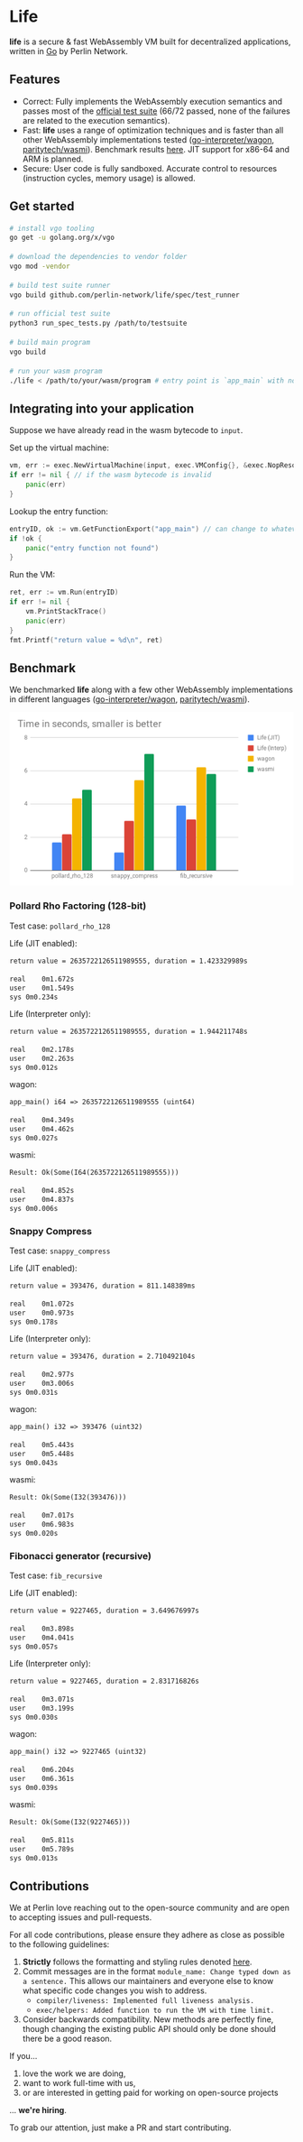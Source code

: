 # Life

**life** is a secure & fast WebAssembly VM built for decentralized applications, written in [Go](https://golang.org/) by Perlin Network.

## Features

- Correct: Fully implements the WebAssembly execution semantics and passes most of the [official test suite](https://github.com/WebAssembly/testsuite) (66/72 passed, none of the failures are related to the execution semantics).
- Fast: **life** uses a range of optimization techniques and is faster than all other WebAssembly implementations tested ([go-interpreter/wagon](https://github.com/go-interpreter/wagon), [paritytech/wasmi](https://github.com/paritytech/wasmi)). Benchmark results [here](https://gist.github.com/losfair/1d3743433fafd8d0a1d1dac3c0db4827). JIT support for x86-64 and ARM is planned.
- Secure: User code is fully sandboxed. Accurate control to resources (instruction cycles, memory usage) is allowed.

## Get started

```bash
# install vgo tooling
go get -u golang.org/x/vgo

# download the dependencies to vendor folder
vgo mod -vendor

# build test suite runner
vgo build github.com/perlin-network/life/spec/test_runner

# run official test suite
python3 run_spec_tests.py /path/to/testsuite

# build main program
vgo build

# run your wasm program
./life < /path/to/your/wasm/program # entry point is `app_main` with no arguments by default
```

## Integrating into your application

Suppose we have already read in the wasm bytecode to `input`.

Set up the virtual machine:
```go
vm, err := exec.NewVirtualMachine(input, exec.VMConfig{}, &exec.NopResolver{})
if err != nil { // if the wasm bytecode is invalid
    panic(err)
}
```

Lookup the entry function:
```go
entryID, ok := vm.GetFunctionExport("app_main") // can change to whatever exported function name you want
if !ok {
    panic("entry function not found")
}
```

Run the VM:
```go
ret, err := vm.Run(entryID)
if err != nil {
    vm.PrintStackTrace()
    panic(err)
}
fmt.Printf("return value = %d\n", ret)
```

## Benchmark

We benchmarked **life** along with a few other WebAssembly implementations in different languages ([go-interpreter/wagon](https://github.com/go-interpreter/wagon), [paritytech/wasmi](https://github.com/paritytech/wasmi)).

![Benchmark Result](media/bench.png)

### Pollard Rho Factoring (128-bit)

Test case: `pollard_rho_128`

Life (JIT enabled):

```
return value = 2635722126511989555, duration = 1.423329989s

real	0m1.672s
user	0m1.549s
sys	0m0.234s
```

Life (Interpreter only):

```
return value = 2635722126511989555, duration = 1.944211748s

real	0m2.178s
user	0m2.263s
sys	0m0.012s
```

wagon:

```
app_main() i64 => 2635722126511989555 (uint64)

real	0m4.349s
user	0m4.462s
sys	0m0.027s
```

wasmi:

```
Result: Ok(Some(I64(2635722126511989555)))

real	0m4.852s
user	0m4.837s
sys	0m0.006s
```

### Snappy Compress

Test case: `snappy_compress`

Life (JIT enabled):

```
return value = 393476, duration = 811.148389ms

real	0m1.072s
user	0m0.973s
sys	0m0.178s
```

Life (Interpreter only):

```
return value = 393476, duration = 2.710492104s

real	0m2.977s
user	0m3.006s
sys	0m0.031s
```

wagon:

```
app_main() i32 => 393476 (uint32)

real	0m5.443s
user	0m5.448s
sys	0m0.043s
```

wasmi:

```
Result: Ok(Some(I32(393476)))

real	0m7.017s
user	0m6.983s
sys	0m0.020s
```

### Fibonacci generator (recursive)

Test case: `fib_recursive`

Life (JIT enabled):

```
return value = 9227465, duration = 3.649676997s

real	0m3.898s
user	0m4.041s
sys	0m0.057s
```

Life (Interpreter only):

```
return value = 9227465, duration = 2.831716826s

real	0m3.071s
user	0m3.199s
sys	0m0.030s
```

wagon:

```
app_main() i32 => 9227465 (uint32)

real	0m6.204s
user	0m6.361s
sys	0m0.039s
```

wasmi:

```
Result: Ok(Some(I32(9227465)))

real	0m5.811s
user	0m5.789s
sys	0m0.013s
```

## Contributions

We at Perlin love reaching out to the open-source community and are open to accepting issues and pull-requests.

For all code contributions, please ensure they adhere as close as possible to the following guidelines:

1. **Strictly** follows the formatting and styling rules denoted [here](https://github.com/golang/go/wiki/CodeReviewComments).
2. Commit messages are in the format `module_name: Change typed down as a sentence.` This allows our maintainers and everyone else to know what specific code changes you wish to address.
    - `compiler/liveness: Implemented full liveness analysis.`
    - `exec/helpers: Added function to run the VM with time limit.`
3. Consider backwards compatibility. New methods are perfectly fine, though changing the existing public API should only be done should there be a good reason.

If you...

1. love the work we are doing,
2. want to work full-time with us,
3. or are interested in getting paid for working on open-source projects

... **we're hiring**.

To grab our attention, just make a PR and start contributing.

